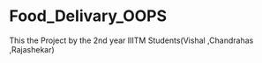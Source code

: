 # Food_Delivary_OOPS


This the Project by the 2nd year IIITM Students(Vishal ,Chandrahas ,Rajashekar)


